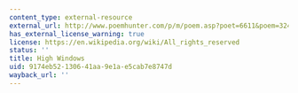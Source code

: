 ```yaml
---
content_type: external-resource
external_url: http://www.poemhunter.com/p/m/poem.asp?poet=6611&poem=32472
has_external_license_warning: true
license: https://en.wikipedia.org/wiki/All_rights_reserved
status: ''
title: High Windows
uid: 9174eb52-1306-41aa-9e1a-e5cab7e8747d
wayback_url: ''
---
```


